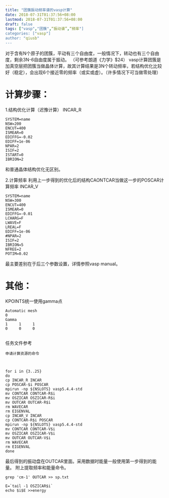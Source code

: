 ```yaml
---
title: "团簇振动频率谱的vasp计算"
date: 2018-07-31T01:37:56+08:00
lastmod: 2018-07-31T01:37:56+08:00
draft: false
tags: ["vasp","团簇",“振动谱”,“频率"]
categories: ["vasp"]
author: "qiusb"
---
```


对于含有N个原子的团簇，平动有三个自由度，一般情况下，转动也有三个自由度，剩余3N-6自由度属于振动。
（可参考朗道《力学》$24）
vasp计算团簇是加真空层把团簇当做晶体计算，故其计算结果是3N个转动频率，若结构优化比较好（稳定），会出现6个接近零的频率（或实或虚）。（许多情况下可当做零处理）
# 计算步骤：
1.结构优化计算（迟豫计算）
INCAR_R
```
SYSTEM=name
NSW=200
ENCUT=400
ISMEAR=0
EDIFFG=-0.02
EDIFF=1e-06
NPAR=2
ISIF=2
ISTART=0
IBRION=2

```
和普通晶体结构优化无区别。


2.计算频率
利用上一步得到的优化后的结构CAONTCAR当做这一步的POSCAR计算频率
INCAR_V
```
SYSTEM=name
NSW=300
ENCUT=400
ISMEAR=0
EDIFFG=-0.01
LCHARG=F
LWAVE=F
LREAL=F
EDIFF=1e-06
#NPAR=2
ISIF=2
IBRION=5
NFREE=2
POTIM=0.02
```
最主要差别在于后三个参数设置，详情参照vasp manual。

# 其他：

KPOINTS统一使用gamma点
```
Automatic mesh
0
Gamma
1     1     1
0     0     0


```

任务文件参考
```
申请计算资源的命令



for i in {3..25}
do 
cp INCAR_R INCAR
cp POSCAR-$i POSCAR
mpirun -np ${NSLOTS} vasp5.4.4-std
mv CONTCAR CONTCAR-R$i
mv OSZICAR OSZICAR-R$i
mv OUTCAR OUTCAR-R$i
rm WAVECAR
rm EIGENVAL
cp INCAR_V INCAR
cp CONTCAR-R$i POSCAR
mpirun -np ${NSLOTS} vasp5.4.4-std
mv CONTCAR CONTCAR-V$i
mv OSZICAR OSZICAR-V$i
mv OUTCAR OUTCAR-V$i
rm WAVECAR
rm EIGENVAL
done
```

最后得到的振动盘在OUTCAR里面。采用数据时能量一般使用第一步得到的能量。
附上提取频率和能量命令。
```
grep 'cm-1' OUTCAR >> sp.txt

E=`tail -1 OSZICAR$i`
echo $i$E >>energy
```


